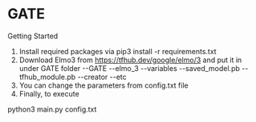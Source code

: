 # GATE

Getting Started

1) Install required packages via
pip3 install -r requirements.txt
2) Download Elmo3 from https://tfhub.dev/google/elmo/3 and put it in under GATE folder
 --GATE
  --elmo_3
    --variables
    --saved_model.pb
    --tfhub_module.pb
  --creator
  --etc
3) You can change the parameters from config.txt file
4) Finally, to execute

python3 main.py config.txt
